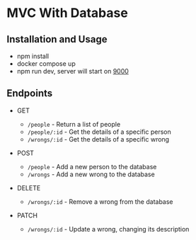 # MVC With Database

## Installation and Usage
- npm install
- docker compose up
- npm run dev, server will start on [9000](http://localhost:9000)

## Endpoints
 - GET 
   - `/people` - Return a list of people
   - `/people/:id` - Get the details of a specific person
   - `/wrongs/:id` - Get the details of a specific wrong

- POST
   - `/people` - Add a new person to the database
   - `/wrongs` - Add a new wrong to the database

- DELETE
   - `/wrongs/:id` - Remove a wrong from the database

- PATCH
   - `/wrongs/:id` - Update a wrong, changing its description


